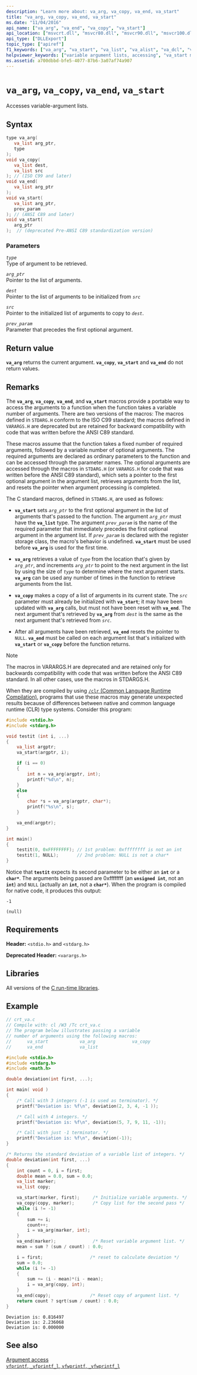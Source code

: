 ```yaml
---
description: "Learn more about: va_arg, va_copy, va_end, va_start"
title: "va_arg, va_copy, va_end, va_start"
ms.date: "11/04/2016"
api_name: ["va_arg", "va_end", "va_copy", "va_start"]
api_location: ["msvcrt.dll", "msvcr80.dll", "msvcr90.dll", "msvcr100.dll", "msvcr100_clr0400.dll", "msvcr110.dll", "msvcr110_clr0400.dll", "msvcr120.dll", "msvcr120_clr0400.dll", "ucrtbase.dll"]
api_type: ["DLLExport"]
topic_type: ["apiref"]
f1_keywords: ["va_arg", "va_start", "va_list", "va_alist", "va_dcl", "va_copy", "va_end"]
helpviewer_keywords: ["variable argument lists, accessing", "va_start macro", "va_arg macro", "va_end macro", "arguments [C++], argument lists", "va_list macro", "va_dcl macro", "va_alist macro", "va_copy macro"]
ms.assetid: a700dbbd-bfe5-4077-87b6-3a07af74a907
---
```

# `va_arg`, `va_copy`, `va_end`, `va_start`

Accesses variable-argument lists.

## Syntax

```C
type va_arg(
   va_list arg_ptr,
   type
);
void va_copy(
   va_list dest,
   va_list src
); // (ISO C99 and later)
void va_end(
   va_list arg_ptr
);
void va_start(
   va_list arg_ptr,
   prev_param
); // (ANSI C89 and later)
void va_start(
   arg_ptr
);  // (deprecated Pre-ANSI C89 standardization version)
```

### Parameters

*`type`*\
Type of argument to be retrieved.

*`arg_ptr`*\
Pointer to the list of arguments.

*`dest`*\
Pointer to the list of arguments to be initialized from *`src`*

*`src`*\
Pointer to the initialized list of arguments to copy to *`dest`*.

*`prev_param`*\
Parameter that precedes the first optional argument.

## Return value

**`va_arg`** returns the current argument. **`va_copy`**, **`va_start`** and **`va_end`** do not return values.

## Remarks

The **`va_arg`**, **`va_copy`**, **`va_end`**, and **`va_start`** macros provide a portable way to access the arguments to a function when the function takes a variable number of arguments. There are two versions of the macros: The macros defined in `STDARG.H` conform to the ISO C99 standard; the macros defined in `VARARGS.H` are deprecated but are retained for backward compatibility with code that was written before the ANSI C89 standard.

These macros assume that the function takes a fixed number of required arguments, followed by a variable number of optional arguments. The required arguments are declared as ordinary parameters to the function and can be accessed through the parameter names. The optional arguments are accessed through the macros in `STDARG.H` (or `VARARGS.H` for code that was written before the ANSI C89 standard), which sets a pointer to the first optional argument in the argument list, retrieves arguments from the list, and resets the pointer when argument processing is completed.

The C standard macros, defined in `STDARG.H`, are used as follows:

- **`va_start`** sets *`arg_ptr`* to the first optional argument in the list of arguments that's passed to the function. The argument *`arg_ptr`* must have the **`va_list`** type. The argument *`prev_param`* is the name of the required parameter that immediately precedes the first optional argument in the argument list. If *`prev_param`* is declared with the register storage class, the macro's behavior is undefined. **`va_start`** must be used before **`va_arg`** is used for the first time.

- **`va_arg`** retrieves a value of *`type`* from the location that's given by *`arg_ptr`*, and increments *`arg_ptr`* to point to the next argument in the list by using the size of *`type`* to determine where the next argument starts. **`va_arg`** can be used any number of times in the function to retrieve arguments from the list.

- **`va_copy`** makes a copy of a list of arguments in its current state. The *`src`* parameter must already be initialized with **`va_start`**; it may have been updated with **`va_arg`** calls, but must not have been reset with **`va_end`**. The next argument that's retrieved by **`va_arg`** from *`dest`* is the same as the next argument that's retrieved from *`src`*.

- After all arguments have been retrieved, **`va_end`** resets the pointer to `NULL`. **`va_end`** must be called on each argument list that's initialized with **`va_start`** or **`va_copy`** before the function returns.

> [!NOTE]
> The macros in VARARGS.H are deprecated and are retained only for backwards compatibility with code that was written before the ANSI C89 standard. In all other cases, use the macros in STDARGS.H.

When they are compiled by using [`/clr` (Common Language Runtime Compilation)](../../build/reference/clr-common-language-runtime-compilation.md), programs that use these macros may generate unexpected results because of differences between native and common language runtime (CLR) type systems. Consider this program:

```C
#include <stdio.h>
#include <stdarg.h>

void testit (int i, ...)
{
    va_list argptr;
    va_start(argptr, i);

    if (i == 0)
    {
        int n = va_arg(argptr, int);
        printf("%d\n", n);
    }
    else
    {
        char *s = va_arg(argptr, char*);
        printf("%s\n", s);
    }

    va_end(argptr);
}

int main()
{
    testit(0, 0xFFFFFFFF); // 1st problem: 0xffffffff is not an int
    testit(1, NULL);       // 2nd problem: NULL is not a char*
}
```

Notice that **`testit`** expects its second parameter to be either an **`int`** or a **`char*`**. The arguments being passed are 0xffffffff (an **`unsigned int`**, not an **`int`**) and `NULL` (actually an **`int`**, not a **`char*`**). When the program is compiled for native code, it produces this output:

```Output
-1

(null)
```

## Requirements

**Header:** `<stdio.h>` and `<stdarg.h>`

**Deprecated Header:** `<varargs.h>`

## Libraries

All versions of the [C run-time libraries](../crt-library-features.md).

## Example

```C
// crt_va.c
// Compile with: cl /W3 /Tc crt_va.c
// The program below illustrates passing a variable
// number of arguments using the following macros:
//      va_start            va_arg              va_copy
//      va_end              va_list

#include <stdio.h>
#include <stdarg.h>
#include <math.h>

double deviation(int first, ...);

int main( void )
{
    /* Call with 3 integers (-1 is used as terminator). */
    printf("Deviation is: %f\n", deviation(2, 3, 4, -1 ));

    /* Call with 4 integers. */
    printf("Deviation is: %f\n", deviation(5, 7, 9, 11, -1));

    /* Call with just -1 terminator. */
    printf("Deviation is: %f\n", deviation(-1));
}

/* Returns the standard deviation of a variable list of integers. */
double deviation(int first, ...)
{
    int count = 0, i = first;
    double mean = 0.0, sum = 0.0;
    va_list marker;
    va_list copy;

    va_start(marker, first);     /* Initialize variable arguments. */
    va_copy(copy, marker);       /* Copy list for the second pass */
    while (i != -1)
    {
        sum += i;
        count++;
        i = va_arg(marker, int);
    }
    va_end(marker);              /* Reset variable argument list. */
    mean = sum ? (sum / count) : 0.0;

    i = first;                  /* reset to calculate deviation */
    sum = 0.0;
    while (i != -1)
    {
        sum += (i - mean)*(i - mean);
        i = va_arg(copy, int);
    }
    va_end(copy);               /* Reset copy of argument list. */
    return count ? sqrt(sum / count) : 0.0;
}
```

```Output
Deviation is: 0.816497
Deviation is: 2.236068
Deviation is: 0.000000
```

## See also

[Argument access](../argument-access.md)\
[`vfprintf`, `_vfprintf_l`, `vfwprintf`, `_vfwprintf_l`](vfprintf-vfprintf-l-vfwprintf-vfwprintf-l.md)
